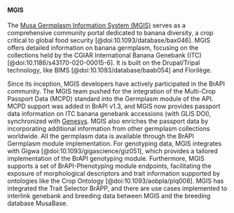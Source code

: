 #### MGIS

<!-- authors: Mathieu Rouard, Valentin Guignon -->
The [Musa Germplasm Information System (MGIS)](https://www.crop-diversity.org/mgis/) serves as a comprehensive community portal dedicated to banana diversity, a crop critical to global food security [@doi:10.1093/database/bax046]. MGIS offers detailed information on banana germplasm, focusing on the collections held by the CGIAR International Banana Genebank (ITC) [@doi:10.1186/s43170-020-00015-6]. It is built on the Drupal/Tripal technology, like BIMS [@doi:10.1093/database/baab054] and Florilège. 

Since its inception, MGIS developers have actively participated in the BrAPI community. The MGIS team pushed for the integration of the Multi-Crop Passport Data (MCPD) standard into the Germplasm module of the API. MCPD support was added in BrAPI v1.3, and MGIS now provides passport data information on ITC banana genebank accessions (with GLIS DOI), synchronized with [Genesys](https://www.genesys-pgr.org/a/overview/v2YdWZGrZjD). MGIS also enriches the passport data by incorporating additional information from other germplasm collections worldwide. All the germplasm data is available through the BrAPI Germplasm module implementation. For genotyping data, MGIS integrates with Gigwa [@doi:10.1093/gigascience/giz051], which provides a tailored implementation of the BrAPI genotyping module. Furthermore, MGIS supports a set of BrAPI-Phenotyping module endpoints, facilitating the exposure of morphological descriptors and trait information supported by ontologies like the Crop Ontology [@doi:10.1093/aobpla/plq008]. MGIS has integrated the Trait Selector BrAPP, and there are use cases implemented to interlink genebank and breeding data between MGIS and the breeding database MusaBase.
